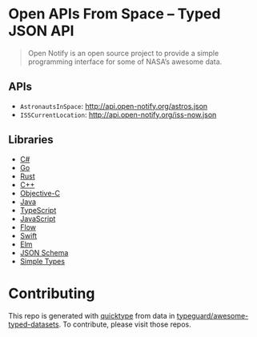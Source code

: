 # Open APIs From Space – Typed JSON API

> Open Notify is an open source project to provide a simple programming interface for some of NASA’s awesome data.

## APIs

* `AstronautsInSpace`: http://api.open-notify.org/astros.json
* `ISSCurrentLocation`: http://api.open-notify.org/iss-now.json

## Libraries

* [C#](csharp)
* [Go](golang)
* [Rust](rustlang)
* [C++](cplusplus)
* [Objective-C](objective-c)
* [Java](java)
* [TypeScript](typescript)
* [JavaScript](javascript)
* [Flow](flow)
* [Swift](swift4)
* [Elm](elm)
* [JSON Schema](json-schema)
* [Simple Types](types)

# Contributing

This repo is generated with [quicktype](https://github.com/quicktype/quicktype) from data in [typeguard/awesome-typed-datasets](https://github.com/typeguard/awesome-typed-datasets).
To contribute, please visit those repos.
